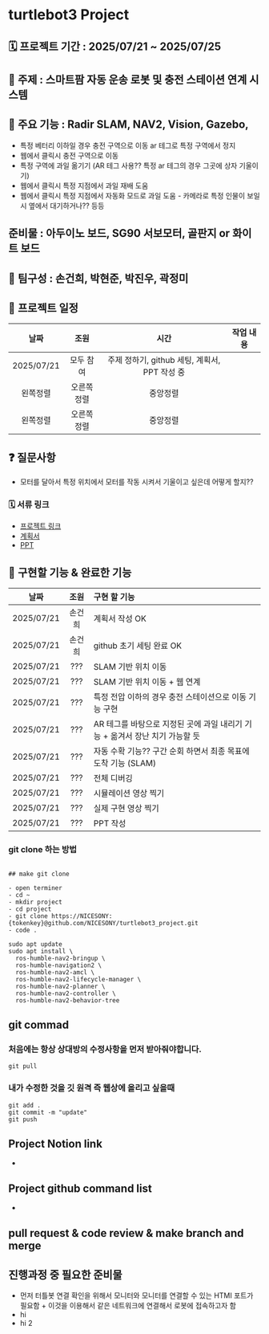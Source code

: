 # turtlebot3 Project



## 🗓️ 프로젝트 기간 : 2025/07/21 ~ 2025/07/25

## 🎯 주제 : 스마트팜 자동 운송 로봇 및 충전 스테이션 연계 시스템 

## 🤖 주요 기능 : Radir SLAM, NAV2, Vision, Gazebo, 

- 특정 베터리 이하일 경우 충전 구역으로 이동 ar 테그로 특정 구역에서 정지
- 웹에서 클릭시 충전 구역으로 이동
- 특정 구역에 과일 옮기기 (AR 테그 사용?? 특정 ar 테그의 경우 그곳에 상자 기울이기)
- 웹에서 클릭시 특정 지점에서 과일 재배 도움 
- 웹에서 클릭시 특정 지점에서 자동화 모드로 과일 도움 - 카메라로 특정 인물이 보일 시 옆에서 대기하거나?? 등등

## 준비물 : 아두이노 보드, SG90 서보모터, 골판지 or 화이트 보드

## 👥 팀구성 : 손건희, 박현준, 박진우, 곽정미


## 📅 프로젝트 일정


|날짜|조원|시간|작업 내용|
|:---:|:---:|:---:|:---:|
|2025/07/21 |모두 참여|주제 정하기, github 세팅, 계획서, PPT 작성 중|
|왼쪽정렬|오른쪽정렬|중앙정렬|
|왼쪽정렬|오른쪽정렬|중앙정렬|

## ❓ 질문사항

- 모터를 달아서 특정 위치에서 모터를 작동 시켜서 기울이고 싶은데 어떻게 할지??

### 🗓️ 서류 링크

- [프로젝트 링크](https://docs.google.com/presentation/d/1j1xKGVV8NkETSxIdAJgCO2qdbaPO2zO-178N694P2_A/edit?slide=id.g36f529a8a23_0_5#slide=id.g36f529a8a23_0_5)
- [계획서](https://docs.google.com/document/d/1M6PhMZ9piBhJVs8vatvDK25QiM19CuVPqjAv2bpU3-8/edit?tab=t.0)
- [PPT](https://docs.google.com/presentation/d/1NAYQ3nXiv2y0jL_QtZ-ypov38d0UsTY2KapHy4Q52Sg/edit?slide=id.g370cc601211_0_15#slide=id.g370cc601211_0_15)

## 📅 구현할 기능 & 완료한 기능

|날짜|조원|구현 할 기능|
|:---:|:---:|:---|
|2025/07/21 |손건희|계획서 작성 OK|
|2025/07/21 |손건희|github 초기 세팅 완료 OK|
|2025/07/21 |???|SLAM 기반 위치 이동|
|2025/07/21 |???|SLAM 기반 위치 이동 + 웹 연계|
|2025/07/21 |???|특정 전압 이하의 경우 충전 스테이션으로 이동 기능 구현|
|2025/07/21 |???|AR 테그를 바탕으로 지정된 곳에 과일 내리기 기능 + 옮겨서 장난 치기 가능할 듯|
|2025/07/21 |???|자동 수확 기능?? 구간 순회 하면서 최종 목표에 도착 기능 (SLAM)|
|2025/07/21 |???|전체 디버깅|
|2025/07/21 |???|시뮬레이션 영상 찍기|
|2025/07/21 |???|실제 구현 영상 찍기|
|2025/07/21 |???|PPT 작성|



 ### git clone 하는 방법
```

## make git clone

- open terminer
- cd ~
- mkdir project
- cd project
- git clone https://NICESONY:{tokenkey}@github.com/NICESONY/turtlebot3_project.git
- code .
```

```
sudo apt update
sudo apt install \
  ros-humble-nav2-bringup \
  ros-humble-navigation2 \
  ros-humble-nav2-amcl \
  ros-humble-nav2-lifecycle-manager \
  ros-humble-nav2-planner \
  ros-humble-nav2-controller \
  ros-humble-nav2-behavior-tree
```

## git commad


### 처음에는 항상 상대방의 수정사항을 먼저 받아줘야합니다.

```
git pull

```

### 내가 수정한 것을 깃 원격 즉 웹상에 올리고 싶을때

```
git add .
git commit -m "update"
git push
```


## Project Notion link
- 

## Project github command list
-


## pull request & code review & make branch and merge


## 진행과정 중 필요한 준비물

- 먼저 터틀봇 연결 확인을 위해서 모니터와 모니터를 연결할 수 있는 HTMI 포트가 필요함 + 이것을 이용해서 같은 네트워크에 연결해서 로봇에 접속하고자 함
- hi
- hi 2
